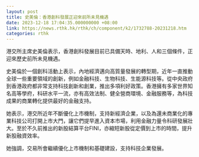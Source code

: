 ```yaml
---
layout: post
title: 史美倫：香港創科發展正迎來前所未見機遇
date: 2023-12-18 17:04:35.000000000 +08:00
link: https://news.rthk.hk/rthk/ch/component/k2/1732788-20231218.htm
categories: rthk
---
```


港交所主席史美倫表示，香港創科發展目前已具備天時、地利、人和三個條件，正迎來歷史前所未見機遇。

史美倫於一個創科活動上表示，內地經濟邁向高質量發展的轉型期，近年一直推動全球一些重要領域的創新，例如金融科技、生物科技、生能源科技等。從中央政府到香港政府都非常支持科技創新和創業，推出多項利好政策。香港擁有多家世界知名高等學府，科研水平一流，亦有高效法制、健全營商環境、金融服務等，為科技成果的商業轉化提供最好的金融支持。

她表示，港交所近年不斷優化上市機制，支持新經濟企業，以及為還未商業化的專業科技公司打開上市大門，讓它們提早進入資本市場，利用金融力量令科研發展壯大。至於不久前推出的新股結算平台FINI，亦縮短新股從定價到上市的時間，提升新股融資效率。

她強調，交易所會繼續優化上市機制和基礎建設，支持科技企業發展。
